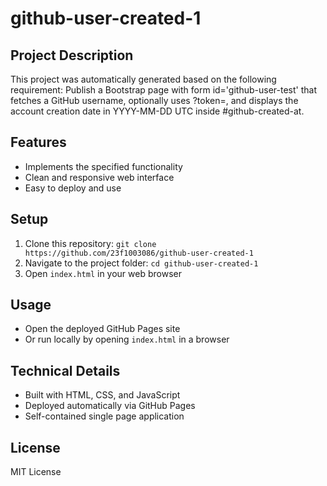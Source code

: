 # github-user-created-1

## Project Description
This project was automatically generated based on the following requirement:
Publish a Bootstrap page with form id='github-user-test' that fetches a GitHub username, optionally uses ?token=, and displays the account creation date in YYYY-MM-DD UTC inside #github-created-at.

## Features
- Implements the specified functionality
- Clean and responsive web interface
- Easy to deploy and use

## Setup
1. Clone this repository: `git clone https://github.com/23f1003086/github-user-created-1`
2. Navigate to the project folder: `cd github-user-created-1`
3. Open `index.html` in your web browser

## Usage
- Open the deployed GitHub Pages site
- Or run locally by opening `index.html` in a browser

## Technical Details
- Built with HTML, CSS, and JavaScript
- Deployed automatically via GitHub Pages
- Self-contained single page application

## License
MIT License
